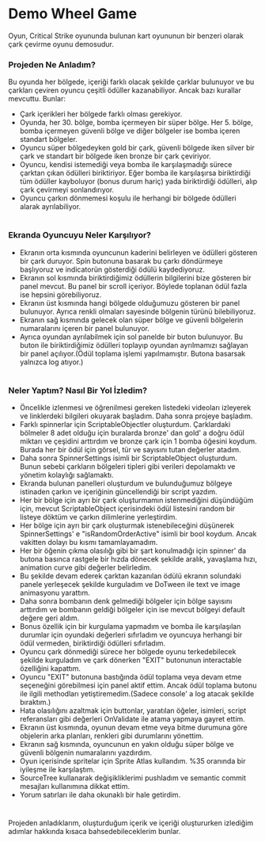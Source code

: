 # Demo Wheel Game

Oyun, Critical Strike oyununda bulunan kart oyununun bir benzeri olarak çark çevirme oyunu demosudur.

### Projeden Ne Anladım?

Bu oyunda her bölgede, içeriği farklı olacak şekilde çarklar bulunuyor ve bu çarkları çeviren oyuncu çeşitli ödüller kazanabiliyor. Ancak bazı kurallar mevcuttu. Bunlar:

- Çark içerikleri her bölgede farklı olması gerekiyor.
- Oyunda, her 30. bölge, bomba içermeyen bir süper bölge. Her 5. bölge, bomba içermeyen güvenli bölge ve diğer bölgeler ise bomba içeren standart bölgeler.
- Oyuncu süper bölgedeyken gold bir çark, güvenli bölgede iken silver bir çark ve standart bir bölgede iken bronze bir çark çeviriyor.
- Oyuncu, kendisi istemediği veya bomba ile karşılaşmadığı sürece çarktan çıkan ödülleri biriktiriyor. Eğer bomba ile karşılaşırsa biriktirdiği tüm ödüller kayboluyor (bonus durum hariç) yada biriktirdiği ödülleri, alıp çark çevirmeyi sonlandırıyor.
- Oyuncu çarkın dönmemesi koşulu ile herhangi bir bölgede ödülleri alarak ayrılabiliyor.
#
### Ekranda Oyuncuyu Neler Karşılıyor?

- Ekranın orta kısmında oyuncunun kaderini belirleyen ve ödülleri gösteren bir çark duruyor. Spin butonuna basarak bu çarkı döndürmeye başlıyoruz ve indicatorün gösterdiği ödülü kaydediyoruz.
- Ekranın sol kısmında biriktirdiğimiz ödüllerin bilgilerini bize gösteren bir panel mevcut. Bu panel bir scroll içeriyor. Böylede toplanan ödül fazla ise hepsini görebiliyoruz.
- Ekranın üst kısmında hangi bölgede olduğumuzu gösteren bir panel bulunuyor. Ayrıca renkli olmaları sayesinde bölgenin türünü bilebiliyoruz.
- Ekranın sağ kısmında gelecek olan süper bölge ve güvenli bölgelerin numaralarını içeren bir panel bulunuyor.
- Ayrıca oyundan ayrılabilmek için sol panelde bir buton bulunuyor. Bu buton ile biriktirdiğimiz ödülleri toplayıp oyundan ayrılmamızı sağlayan bir panel açılıyor.(Ödül toplama işlemi yapılmamıştır. Butona basarsak yalnızca log atıyor.)
#
### Neler Yaptım? Nasıl Bir Yol İzledim?

- Öncelikle izlenmesi ve öğrenilmesi gereken listedeki videoları izleyerek ve linklerdeki bilgileri okuyarak başladım. Daha sonra projeye başladım.
- Farklı spinnerlar için ScriptableObjectler oluşturdum. Çarklardaki bölmeler 8 adet olduğu için buralarda bronze' dan gold' a doğru ödül miktarı ve çeşidini arttırdım ve bronze çark için 1 bomba öğesini koydum. Burada her bir ödül için görsel, tür ve sayısını tutan değerler atadım.
- Daha sonra SpinnerSettings isimli bir ScriptableObject oluşturdum. Bunun sebebi çarkların bölgeleri tipleri gibi verileri depolamaktı ve yönetim kolaylığı sağlamaktı.
- Ekranda bulunan panelleri oluşturdum ve bulunduğumuz bölgeye istinaden çarkın ve içeriğinin güncellendiği bir script yazdım.
- Her bir bölge için ayrı bir çark oluşturmamın istenmediğini düşündüğüm için, mevcut ScriptableObject içerisindeki ödül listesini random bir listeye döktüm ve çarkın dilimlerine yerleştirdim.
- Her bölge için ayrı bir çark oluşturmak istenebileceğini düşünerek SpinnerSettings' e "isRandomOrderActive" isimli bir bool koydum. Ancak vakitten dolayı bu kısmı tamamlayamadım.
- Her bir öğenin çıkma olasılığı gibi bir şart konulmadığı için spinner' da butona basınca rastgele bir hızda dönecek şekilde aralık, yavaşlama hızı, animation curve gibi değerler belirledim.
- Bu şekilde devam ederek çarktan kazanılan ödülü ekranın solundaki panele yerleşecek şekilde kurguladım ve DoTween ile text ve image animasyonu yarattım.
- Daha sonra bombanın denk gelmediği bölgeler için bölge sayısını arttırdım ve bombanın geldiği bölgeler için ise mevcut bölgeyi default değere geri aldım.
- Bonus özellik için bir kurgulama yapmadım ve bomba ile karşılaşılan durumlar için oyundaki değerleri sıfırladım ve oyuncuya herhangi bir ödül vermeden, biriktirdiği ödülleri sıfırladım.
- Oyuncu çark dönmediği sürece her bölgede oyunu terkedebilecek şekilde kurguladım ve çark dönerken "EXIT" butonunun interactable özelliğini kapattım.
- Oyuncu "EXIT" butonuna bastığında ödül toplama veya devam etme seçeneğini görebilmesi için panel aktif ettim. Ancak ödül toplama butonu ile ilgili methodları yetiştiremedim.(Sadece console' a log atacak şekilde bıraktım.)
- Hata olasılığını azaltmak için buttonlar, yaratılan öğeler, isimleri, script referansları gibi değerleri OnValidate ile atama yapmaya gayret ettim.
- Ekranın üst kısmında, oyunun devam etme veya bitme durumuna göre objelerin arka planları, renkleri gibi durumlarını yönettim.
- Ekranın sağ kısmında, oyuncunun en yakın olduğu süper bölge ve güvenli bölgenin numaralarını yazdırdım.
- Oyun içerisinde spritelar için Sprite Atlas kullandım. %35 oranında bir iyileşme ile karşılaştım.
- SourceTree kullanarak değişikliklerimi pushladım ve semantic commit mesajları kullanımına dikkat ettim.
- Yorum satırları ile daha okunaklı bir hale getirdim.

#
Projeden anladıklarım, oluşturduğum içerik ve içeriği oluştururken izlediğim adımlar hakkında kısaca bahsedebileceklerim bunlar.

